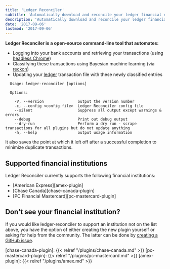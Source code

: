 ```yaml
---
title: 'Ledger Reconciler'
subtitle: 'Automatically download and reconcile your ledger financial entries'
description: 'Automatically download and reconcile your ledger financial entries'
date: '2017-09-06'
lastmod: '2017-09-06'
---
```


**Ledger Reconciler is a open-source command-line tool that automates:**

- Logging into your bank accounts and retrieving your transactions (using [headless Chrome][headless-chrome])
- Classifying these transactions using Bayesian machine learning (via [reckon][reckon])
- Updating your [ledger][ledger-cli] transaction file with these newly classified entries


``` text
  Usage: ledger-reconciler [options]

  Options:

    -V, --version               output the version number
    -c, --config <config file>  Ledger Reconciler config file
    --silent                    Suppress all output except warnings & errors
    --debug                     Print out debug output
    --dry-run                   Perform a dry run - scrape transactions for all plugins but do not update anything
    -h, --help                  output usage information
```
It also saves the point at which it left off after a successful completion to
minimize duplicate transactions.


<h2 class="content-subhead">Supported financial institutions</h2>

Ledger Reconciler currently supports the following financial institutions:

- [American Express][amex-plugin]
- [Chase Canada][chase-canada-plugin]
- [PC Financial Mastercard][pc-mastercard-plugin]


<h2 class="content-subhead">Don't see your financial institution?</h2>

If you would like ledger-reconciler to support an institution not on the list
above, you have the option of either creating the new plugin yourself or asking
for help from the community. The latter can be done by [creating a GitHub
issue][ledger-reconciler-issues].


[headless-chrome]: https://chromium.googlesource.com/chromium/src/+/lkgr/headless/README.md
[ledger-cli]: http://ledger-cli.org
[reckon]: https://github.com/cantino/reckon
[ledger-reconciler-issues]: https://github.com/marvinpinto/ledger-reconciler/issues
[chase-canada-plugin]: {{< relref "/plugins/chase-canada.md" >}}
[pc-mastercard-plugin]: {{< relref "/plugins/pc-mastercard.md" >}}
[amex-plugin]: {{< relref "/plugins/amex.md" >}}
